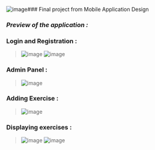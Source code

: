 ![image](https://github.com/NoMercy404/GymGuru-App-Kotlin/assets/126580913/7eaeb7de-3f19-4bf2-b9a0-774262017376)### Final project from Mobile Application Design
### ***Preview of the application :***

### Login and Registration :
>![image](https://github.com/NoMercy404/GymGuru-App-Kotlin/assets/126580913/d21c1725-ee83-4640-873f-7a508b8149e2)
>![image](https://github.com/NoMercy404/GymGuru-App-Kotlin/assets/126580913/1eb318ec-34f5-4c45-9baa-c3c2cca61e89)

### Admin Panel :
>![image](https://github.com/NoMercy404/GymGuru-App-Kotlin/assets/126580913/ca3da908-aa9f-47ed-9649-21ad26650154)

### Adding Exercise :
>![image](https://github.com/NoMercy404/GymGuru-App-Kotlin/assets/126580913/acc736f7-7fa0-41bb-95fa-9e8bbd395de1)

### Displaying exercises :
>![image](https://github.com/NoMercy404/GymGuru-App-Kotlin/assets/126580913/ea72012f-a155-4c13-af62-ae8af437a98f)
>![image](https://github.com/NoMercy404/GymGuru-App-Kotlin/assets/126580913/8dfe253a-a098-4695-84fb-95da4738937a)
